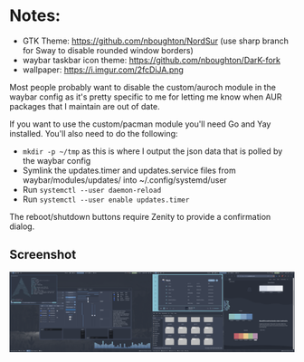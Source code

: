 # Notes:

* GTK Theme: https://github.com/nboughton/NordSur (use sharp branch for Sway to disable rounded window borders)
* waybar taskbar icon theme: https://github.com/nboughton/DarK-fork
* wallpaper: https://i.imgur.com/2fcDiJA.png

Most people probably want to disable the custom/auroch module in the waybar config as it's pretty specific to me for letting me know when AUR packages that I maintain are out of date.

If you want to use the custom/pacman module you'll need Go and Yay installed. You'll also need to do the following:

* ````mkdir -p ~/tmp```` as this is where I output the json data that is polled by the waybar config
* Symlink the updates.timer and updates.service files from waybar/modules/updates/ into ~/.config/systemd/user
* Run ````systemctl --user daemon-reload````
* Run ````systemctl --user enable updates.timer````

The reboot/shutdown buttons require Zenity to provide a confirmation dialog.

## Screenshot

![screenshot](/screenshot.png)
